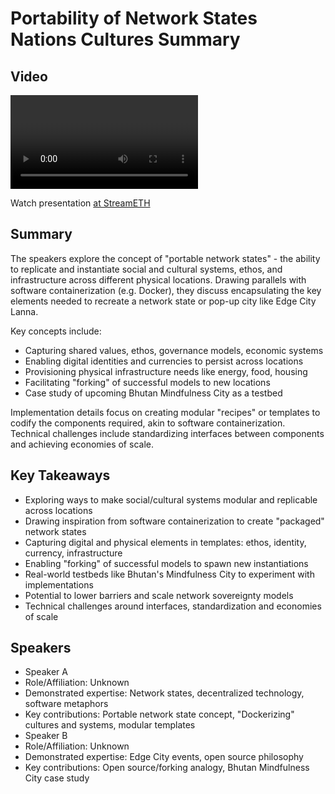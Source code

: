 # Portability of Network States Nations Cultures Summary

## Video
<video id="video" controls></video>
<script src="https://vod-cdn.lp-playback.studio/raw/jxf4iblf6wlsyor6526t4tcmtmqa/catalyst-vod-com/hls/31fa7wzhb366094y/index.m3u8"></script>
<script>
  var video = document.getElementById('video');
  var videoSrc = 'https://vod-cdn.lp-playback.studio/raw/jxf4iblf6wlsyor6526t4tcmtmqa/catalyst-vod-com/hls/31fa7wzhb366094y/index.m3u8';
  if (Hls.isSupported()) {
    var hls = new Hls();
    hls.loadSource(videoSrc);
    hls.attachMedia(video);
  }
  else if (video.canPlayType('application/vnd.apple.mpegurl')) {
    video.src = videoSrc;
  }
</script>

Watch presentation [at StreamETH](https://streameth.org/edge_city/watch?session=67122f2950c4a854801398b6)

## Summary
The speakers explore the concept of "portable network states" - the ability to replicate and instantiate social and cultural systems, ethos, and infrastructure across different physical locations. Drawing parallels with software containerization (e.g. Docker), they discuss encapsulating the key elements needed to recreate a network state or pop-up city like Edge City Lanna.

Key concepts include:
- Capturing shared values, ethos, governance models, economic systems
- Enabling digital identities and currencies to persist across locations
- Provisioning physical infrastructure needs like energy, food, housing
- Facilitating "forking" of successful models to new locations
- Case study of upcoming Bhutan Mindfulness City as a testbed

Implementation details focus on creating modular "recipes" or templates to codify the components required, akin to software containerization. Technical challenges include standardizing interfaces between components and achieving economies of scale.

## Key Takeaways
- Exploring ways to make social/cultural systems modular and replicable across locations
- Drawing inspiration from software containerization to create "packaged" network states
- Capturing digital and physical elements in templates: ethos, identity, currency, infrastructure
- Enabling "forking" of successful models to spawn new instantiations
- Real-world testbeds like Bhutan's Mindfulness City to experiment with implementations
- Potential to lower barriers and scale network sovereignty models
- Technical challenges around interfaces, standardization and economies of scale

## Speakers
- Speaker A
- Role/Affiliation: Unknown
- Demonstrated expertise: Network states, decentralized technology, software metaphors
- Key contributions: Portable network state concept, "Dockerizing" cultures and systems, modular templates
- Speaker B
- Role/Affiliation: Unknown
- Demonstrated expertise: Edge City events, open source philosophy
- Key contributions: Open source/forking analogy, Bhutan Mindfulness City case study

